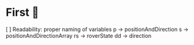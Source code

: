 # First 🍅
[ ] Readability: proper naming of variables
    p -> positionAndDirection
    s -> positionAndDirectionArray
    rs -> roverState
    dd -> direction


